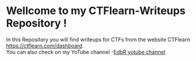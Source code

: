 
# Wellcome to my CTFlearn-Writeups Repository !   
In this Repository you will find writeups for CTFs from the website CTFlearn https://ctflearn.com/dashboard.  
You can also check on my YoTube channel -[EdbR yotube channel](https://www.youtube.com/channel/UCoD5lhTM5qtEKiFkhsDECkQ?view_as=subscriber) 
